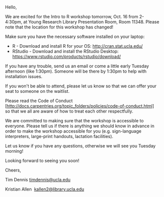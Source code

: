 Hello,

We are excited for the Intro to R workshop tomorrow, Oct. 16 from 2-4:30pm, at Young Research Library Presentation Room, Room 11348. Please note that the location for this workshop has changed!

Make sure you have the necessary software installed on your laptop:

* R  - Download and install R for your OS:  http://cran.stat.ucla.edu/
* RStudio - Download and install the RStudio Desktop: https://www.rstudio.com/products/rstudio/download/

If you have any trouble, send us an email or come a little early Tuesday afternoon (like 1:30pm). Someone will be there by 1:30pm to help with installation issues.

If you won't be able to attend, please let us know so that we can offer your seat to someone on the waitlist.

Please read the Code of Conduct [http://docs.carpentries.org/topic_folders/policies/code-of-conduct.html] so that we all are aware of how to treat each other respectfully.

We are committed to making sure that the workshop is accessible to everyone. Please tell us if there is anything we should know in advance in order to make the workshop accessible for you (e.g. sign-language interpreters, large-print handouts, lactation facilities).

Let us know if you have any questions, otherwise we will see you Tuesday morning!

Looking forward to seeing you soon!

Cheers,

Tim Dennis <timdennis@ucla.edu>

Kristian Allen  <kallen2@library.ucla.edu>
